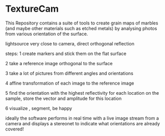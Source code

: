 # TextureCam
This Repository contains a suite of tools to create grain maps of marbles (and maybe other materials such as etched metals) by analysing photos from various orientation of the surface.

lightsource very close to camera, direct orthogonal reflection

steps: 
1 create markers and stick them on the flat surface

2 take a reference image orthogonal to the surface

3 take a lot of pictures from different angles and orientations

4 affine transformation of each image to the reference image

5 find the orientation with the highest reflectivity for each location on the sample, store the vector and amplitude for this location

6 visualize , segment, be happy

ideally the software performs in real time with a live image stream from a camera and displays a stereonet to indicate what orientations are already covered!
